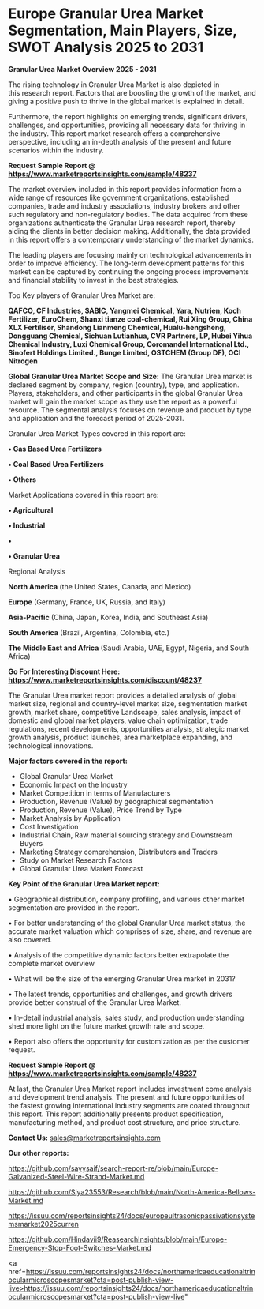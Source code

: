 # Europe Granular Urea Market Segmentation, Main Players, Size, SWOT Analysis 2025 to 2031

<Strong> Granular Urea Market Overview 2025 - 2031</strong>

The rising technology in Granular Urea Market is also depicted in this research report. Factors that are boosting the growth of the market, and giving a positive push to thrive in the global market is explained in detail.

Furthermore, the report highlights on emerging trends, significant drivers, challenges, and opportunities, providing all necessary data for thriving in the industry. This report market research offers a comprehensive perspective, including an in-depth analysis of the present and future scenarios within the industry.

<strong>Request Sample Report @ <a href=https://www.marketreportsinsights.com/sample/48237>https://www.marketreportsinsights.com/sample/48237</a></strong>

The market overview included in this report provides information from a wide range of resources like government organizations, established companies, trade and industry associations, industry brokers and other such regulatory and non-regulatory bodies. The data acquired from these organizations authenticate the Granular Urea research report, thereby aiding the clients in better decision making. Additionally, the data provided in this report offers a contemporary understanding of the market dynamics.

The leading players are focusing mainly on technological advancements in order to improve efficiency. The long-term development patterns for this market can be captured by continuing the ongoing process improvements and financial stability to invest in the best strategies.

Top Key players of Granular Urea Market are:

<strong>QAFCO, CF Industries, SABIC, Yangmei Chemical, Yara, Nutrien, Koch Fertilizer, EuroChem, Shanxi tianze coal-chemical, Rui Xing Group, China XLX Fertiliser, Shandong Lianmeng Chemical, Hualu-hengsheng, Dongguang Chemical, Sichuan Lutianhua, CVR Partners, LP, Hubei Yihua Chemical Industry, Luxi Chemical Group, Coromandel International Ltd., Sinofert Holdings Limited., Bunge Limited, OSTCHEM (Group DF), OCI Nitrogen</strong>

<strong><b>Global Granular Urea Market Scope and Size:</b></strong>
The Granular Urea market is declared segment by company, region (country), type, and application. Players, stakeholders, and other participants in the global Granular Urea market will gain the market scope as they use the report as a powerful resource. The segmental analysis focuses on revenue and product by type and application and the forecast period of 2025-2031.

Granular Urea Market Types covered in this report are:

<strong>•  Gas Based Urea Fertilizers

•  Coal Based Urea Fertilizers

•  Others</strong>

Market Applications covered in this report are:

<strong>•  Agricultural

•  Industrial

•  

•  Granular Urea</strong> 

Regional Analysis

<strong>North America</strong> (the United States, Canada, and Mexico)

<strong>Europe</strong> (Germany, France, UK, Russia, and Italy)

<strong>Asia-Pacific</strong> (China, Japan, Korea, India, and Southeast Asia)

<strong>South America</strong> (Brazil, Argentina, Colombia, etc.)

<strong>The Middle East and Africa</strong> (Saudi Arabia, UAE, Egypt, Nigeria, and South Africa)

<strong>Go For Interesting Discount Here: <a href=https://www.marketreportsinsights.com/discount/48237>https://www.marketreportsinsights.com/discount/48237</a></strong>

The Granular Urea market report provides a detailed analysis of global market size, regional and country-level market size, segmentation market growth, market share, competitive Landscape, sales analysis, impact of domestic and global market players, value chain optimization, trade regulations, recent developments, opportunities analysis, strategic market growth analysis, product launches, area marketplace expanding, and technological innovations.

<strong><b>Major factors covered in the report:</b></strong>
<ul>
  <li>Global Granular Urea Market </li>
  <li>Economic Impact on the Industry</li>
  <li>Market Competition in terms of Manufacturers</li>
  <li>Production, Revenue (Value) by geographical segmentation</li>
  <li>Production, Revenue (Value), Price Trend by Type</li>
  <li>Market Analysis by Application</li>
  <li>Cost Investigation</li>
  <li>Industrial Chain, Raw material sourcing strategy and Downstream Buyers</li>
  <li>Marketing Strategy comprehension, Distributors and Traders</li>
  <li>Study on Market Research Factors</li>
  <li>Global Granular Urea Market Forecast</li>
</ul>

<strong><b>Key Point of the Granular Urea Market report:</b></strong>

• Geographical distribution, company profiling, and various other market segmentation are provided in the report.

• For better understanding of the global Granular Urea market status, the accurate market valuation which comprises of size, share, and revenue are also covered.

• Analysis of the competitive dynamic factors better extrapolate the complete market overview

• What will be the size of the emerging Granular Urea market in 2031?

• The latest trends, opportunities and challenges, and growth drivers provide better construal of the Granular Urea Market.

• In-detail industrial analysis, sales study, and production understanding shed more light on the future market growth rate and scope.

• Report also offers the opportunity for customization as per the customer request.

<strong>Request Sample Report @ <a href=https://www.marketreportsinsights.com/sample/48237>https://www.marketreportsinsights.com/sample/48237</a></strong>

At last, the Granular Urea Market report includes investment come analysis and development trend analysis. The present and future opportunities of the fastest growing international industry segments are coated throughout this report. This report additionally presents product specification, manufacturing method, and product cost structure, and price structure.

<strong>Contact Us:</strong>
sales@marketreportsinsights.com

<strong>Our other reports:</strong>

<a href=https://github.com/sayysaif/search-report-re/blob/main/Europe-Galvanized-Steel-Wire-Strand-Market.md>https://github.com/sayysaif/search-report-re/blob/main/Europe-Galvanized-Steel-Wire-Strand-Market.md</a>

<a href=https://github.com/Siya23553/Research/blob/main/North-America-Bellows-Market.md>https://github.com/Siya23553/Research/blob/main/North-America-Bellows-Market.md</a>

<a href=https://issuu.com/reportsinsights24/docs/europeultrasonicpassivationsystemsmarket2025curren>https://issuu.com/reportsinsights24/docs/europeultrasonicpassivationsystemsmarket2025curren</a>

<a href=https://github.com/Hindavii9/ReasearchInsights/blob/main/Europe-Emergency-Stop-Foot-Switches-Market.md>https://github.com/Hindavii9/ReasearchInsights/blob/main/Europe-Emergency-Stop-Foot-Switches-Market.md</a>

<a href=https://issuu.com/reportsinsights24/docs/northamericaeducationaltrinocularmicroscopesmarket?cta=post-publish-view-live>https://issuu.com/reportsinsights24/docs/northamericaeducationaltrinocularmicroscopesmarket?cta=post-publish-view-live</a>"
